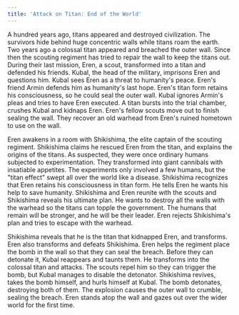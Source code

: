 ```yaml
---
title: 'Attack on Titan: End of the World'
---
```


A hundred years ago, titans appeared and destroyed civilization. The survivors
hide behind huge concentric walls while titans roam the earth. Two years ago a
colossal titan appeared and breached the outer wall. Since then the scouting
regiment has tried to repair the wall to keep the titans out. During their last
mission, Eren, a scout, transformed into a titan and defended his friends.
Kubal, the head of the military, imprisons Eren and questions him. Kubal sees
Eren as a threat to humanity's peace. Eren's friend Armin defends him as
humanity's last hope. Eren's titan form retains his consciousness, so he could
seal the outer wall. Kubal ignores Armin's pleas and tries to have Eren
executed. A titan bursts into the trial chamber, crushes Kubal and kidnaps Eren.
Eren's fellow scouts move out to finish sealing the wall. They recover an old
warhead from Eren's ruined hometown to use on the wall.

Eren awakens in a room with Shikishima, the elite captain of the scouting
regiment. Shikishima claims he rescued Eren from the titan, and explains the
origins of the titans. As suspected, they were once ordinary humans subjected to
experimentation. They transformed into giant cannibals with insatiable
appetites. The experiments only involved a few humans, but the "titan effect"
swept all over the world like a disease. Shikishima recognizes that Eren retains
his consciousness in titan form. He tells Eren he wants his help to save
humanity. Shikishima and Eren reunite with the scouts and Shikishima reveals his
ultimate plan. He wants to destroy all the walls with the warhead so the titans
can topple the government. The humans that remain will be stronger, and he will
be their leader. Eren rejects Shikishima's plan and tries to escape with the
warhead.

Shikishima reveals that he is the titan that kidnapped Eren, and transforms.
Eren also transforms and defeats Shikishima. Eren helps the regiment place the
bomb in the wall so that they can seal the breach. Before they can detonate it,
Kubal reappears and taunts them. He transforms into the colossal titan and
attacks. The scouts repel him so they can trigger the bomb, but Kubal manages to
disable the detonator. Shikishima revives, takes the bomb himself, and hurls
himself at Kubal. The bomb detonates, destroying both of them. The explosion
causes the outer wall to crumble, sealing the breach. Eren stands atop the wall
and gazes out over the wider world for the first time.
